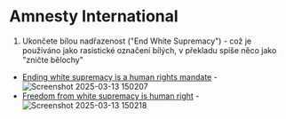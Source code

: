 # Amnesty International

1. Ukončete bílou nadřazenost ("End White Supremacy") - což je používáno jako rasistické označení bílých, v překladu spíše něco jako "zničte bělochy"
  -  [Ending white supremacy is a human rights mandate](https://x.com/amnestyusa/status/1608161131603820544)
    -  ![Screenshot 2025-03-13 150207](https://github.com/user-attachments/assets/54e66f37-560f-45bb-b3fa-10656b398311)
  -  [Freedom from white supremacy is human right](https://x.com/amnestyusa/status/1608161131603820544)
    -   ![Screenshot 2025-03-13 150218](https://github.com/user-attachments/assets/802299a4-02ca-4dc8-83fa-945987e10a6b)
 
